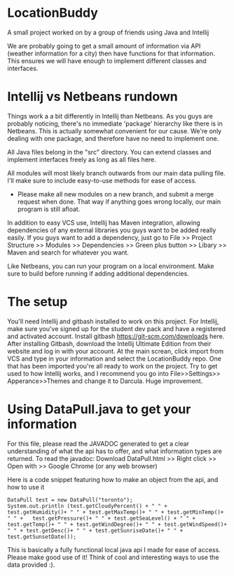 # LocationBuddy
A small project worked on by a group of friends using Java and Intellij

We are probably going to get a small amount of information via API (weather information for a city) then have functions for that information.
This ensures we will have enough to implement different classes and interfaces.


# Intellij vs Netbeans rundown

Things work a a bit differently in Intellij than Netbeans. As you guys are probably noticing, there's no immediate 'package' hierarchy
like there is in Netbeans. This is actually somewhat convenient for our cause. We're only dealing with one package, and therefore have no need to implement one.

All Java files belong in the "src" directory. You can extend classes and implement interfaces freely as long as all files here.

All modules will most likely branch outwards from our main data pulling file. I'll make sure to include easy-to-use methods for ease of access.
* Please make all new modules on a new branch, and submit a merge request when done. That way if anything goes wrong locally, our main program is still afloat.

In addition to easy VCS use, Intellij has Maven integration, allowing dependencies of any external libraries you guys want to be added really easily.
If you guys want to add a dependency, just go to File >> Project Structure >> Modules >> Dependencies >> Green plus button >> Libary >> Maven and search for whatever you want.

Like Netbeans, you can run your program on a local environment. Make sure to build before running if adding additional dependencies.

# The setup

You'll need Intellij and gitbash installed to work on this project.
For Intellij, make sure you've signed up for the student dev pack and have a registered and activated account.
Install gitbash https://git-scm.com/downloads here.
After installing Gitbash, download the Intellij Ultimate Edition from their website and log in with your account. At the main screan, click import from VCS and type in your information and select the LocationBuddy repo.
One that has been imported you're all ready to work on the project. Try to get used to how Intellij works, and I recommend you go into File>>Settings>> Apperance>>Themes and change it to Darcula. Huge improvement. 

# Using DataPull.java to get your information

For this file, please read the JAVADOC generated to get a clear understanding of what the api has to offer, and what information types are returned.
To read the javadoc: Download DataPull.html >> Right click >> Open with >> Google Chrome (or any web browser)

Here is a code snippet featuring how to make an object from the api, and how to use it  
```
DataPull test = new DataPull("toronto");
System.out.println (test.getCloudyPercent() + " " + test.getHumidity()+ " " + test.getMaxTemp()+ " " + test.getMinTemp()+ " " +   test.getPressure()+ " " + test.getSeaLevel() + " " + test.getTemp()+ " " + test.getWindDegree()+ " " + test.getWindSpeed()+ " " + test.getDesc()+ " " + test.getSunriseDate()+ " " + test.getSunsetDate());
```

 This is basically a fully functional local java api I made for ease of access. Please make good use of it! Think of cool and interesting ways to use the data provided :).
